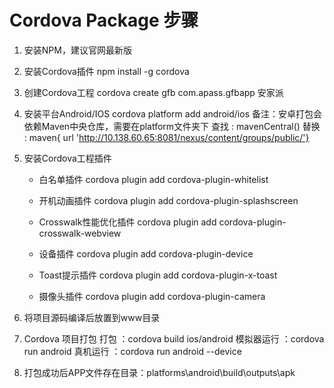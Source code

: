 # Cordova Package 步骤

1. 安装NPM，建议官网最新版

2. 安装Cordova插件
	npm install -g cordova

3. 创建Cordova工程
	cordova create gfb com.apass.gfbapp 安家派

4. 安装平台Android/IOS
	cordova platform add android/ios
	备注：安卓打包会依赖Maven中央仓库，需要在platform文件夹下	
	查找 :
		mavenCentral() 
	替换 :
		maven{ url 'http://10.138.60.65:8081/nexus/content/groups/public/'}


5. 安装Cordova工程插件
	* 白名单插件
	cordova plugin add cordova-plugin-whitelist
	
	* 开机动画插件
	cordova plugin add cordova-plugin-splashscreen

	* Crosswalk性能优化插件
	cordova plugin add cordova-plugin-crosswalk-webview

	* 设备插件
	cordova plugin add cordova-plugin-device

	* Toast提示插件
	cordova plugin add cordova-plugin-x-toast

	* 摄像头插件
	cordova plugin add cordova-plugin-camera



6. 将项目源码编译后放置到www目录

7. Cordova 项目打包
	打包       ：cordova build ios/android
	模拟器运行 ：cordova run android
	真机运行   ：cordova run android --device

8. 打包成功后APP文件存在目录：platforms\android\build\outputs\apk
